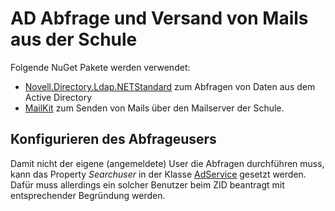 # AD Abfrage und Versand von Mails aus der Schule

Folgende NuGet Pakete werden verwendet:

- [Novell.Directory.Ldap.NETStandard](https://www.nuget.org/packages/Novell.Directory.Ldap.NETStandard/)
  zum Abfragen von Daten aus dem Active Directory
- [MailKit](https://www.nuget.org/packages/MailKit/) zum Senden von Mails über den Mailserver der Schule.

## Konfigurieren des Abfrageusers

Damit nicht der eigene (angemeldete) User die Abfragen durchführen muss, kann das Property
*Searchuser* in der Klasse [AdService](Services/AdService.cs) gesetzt werden. Dafür muss allerdings
ein solcher Benutzer beim ZID beantragt mit entsprechender Begründung werden.

